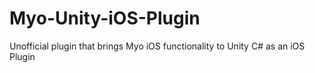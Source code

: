 Myo-Unity-iOS-Plugin
====================

Unofficial plugin that brings Myo iOS functionality to Unity C# as an iOS Plugin
